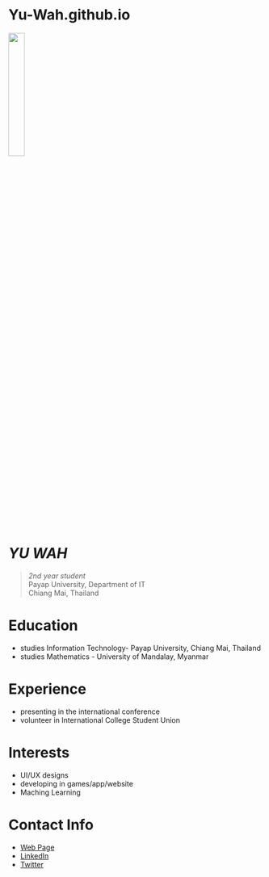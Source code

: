# Yu-Wah.github.io
<img src="https://github.com/user-attachments/assets/3200218b-d05b-4cff-85dc-7da9672102b4" align="top-right" width="25%"/>

# _YU WAH_
> _2nd year student_<br />
> Payap University, Department of IT<br />
>  Chiang Mai, Thailand<br />

# Education
* studies Information Technology- Payap University, Chiang Mai, Thailand
* studies Mathematics           - University of Mandalay, Myanmar

# Experience
* presenting in the international conference
* volunteer in International College Student Union

# Interests
* UI/UX designs
* developing in games/app/website
* Maching Learning
  

# Contact Info
* [Web Page](https://Yu-Wah.github.io)
* [LinkedIn](https://www.linkedin.com/in/yu-wah-b56231216)
* [Twitter](https://twitter.com/@YuWah999)

  


